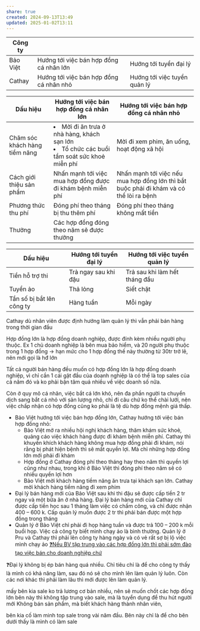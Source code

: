 ```yaml
---
share: true
created: 2024-09-13T13:49
updated: 2025-01-02T13:11
---
```

| Công ty  |                                         |                              |
| -------- | --------------------------------------- | ---------------------------- |
| Bảo Việt | Hướng tới việc bán hợp đồng cá nhân lớn | Hướng tới tuyển đại lý       |
| Cathay   | Hướng tới việc bán hợp đồng cá nhân nhỏ | Hướng tới việc tuyển quản lý |

| Dấu hiệu                      | Hướng tới việc bán hợp đồng cá nhân lớn                                                               | Hướng tới việc bán hợp đồng cá nhân nhỏ                                                 |
| ----------------------------- | ----------------------------------------------------------------------------------------------------- | --------------------------------------------------------------------------------------- |
| Chăm sóc khách hàng tiềm năng | <li>Mời đi ăn trưa ở nhà hàng, khách sạn lớn</li><li>Tổ chức các buổi tầm soát sức khoẻ miễn phí</li> | Mời đi xem phim, ăn uống, hoạt động xã hội                                              |
| Cách giới thiệu sản phẩm      | Nhấn mạnh tới việc mua hợp đồng được đi khám bệnh miễn phí                                            | Nhấn mạnh tới việc nếu mua hợp đồng lớn thì bắt buộc phải đi khám và có thể lòi ra bệnh |
| Phương thức thu phí           | Đóng phí theo tháng bị thu thêm phí                                                                   | Đóng phí theo tháng không mất tiền                                                      |
| Thưởng                        | Các hợp đồng đóng theo năm sẽ được thưởng                                                             |                                                                                         |

| Dấu hiệu                  | Hướng tới tuyển đại lý | Hướng tới việc tuyển quản lý  |
| ------------------------- | ---------------------- | ----------------------------- |
| Tiền hỗ trợ thi           | Trả ngay sau khi đậu   | Trả sau khi làm hết tháng đầu |
| Tuyển ảo                  | Thả lỏng               | Siết chặt                     |
| Tần số bị bắt lên công ty | Hàng tuần              | Mỗi ngày                      |

Cathay dù nhân viên được định hướng làm quản lý thì vẫn phải bán hàng trong thời gian đầu

Hợp đồng lớn là hợp đồng doanh nghiệp, được đính kèm nhiều người phụ thuộc. Ex 1 chủ doanh nghiệp là bên mua bảo hiểm, và 20 người phụ thuộc trong 1 hợp đồng → hạn mức cho 1 hợp đồng thế này thường từ 30tr trở lê, nên mới gọi là hđ lớn

Tất cả người bán hàng đều muốn có hợp đồng lớn là hợp đồng doanh nghiệp, vì chỉ cần 1 cái gật đầu của doanh nghiệp là có thể là top sales của cả năm đó và ko phải bận tâm quá nhiều về việc doanh số nữa.

Còn ở quy mô cá nhân, việc bắt cá lớn khó, nên đa phần người ta chuyển dịch sang bắt cá nhỏ với sản lượng nhỏ, chỉ đi câu chứ ko thể chài lưới, nên việc chấp nhận có hợp đồng cũng ko phải là tệ dù hợp đồng mệnh giá thấp.



- Bảo Việt hướng tới việc bán hợp đồng lớn, Cathay hướng tới việc bán hợp đồng nhỏ:
    - Bảo Việt mở ra nhiều hội nghị khách hàng, thăm khám sức khoẻ, quảng cáo việc khách hàng được đi khám bệnh miễn phí. Cathay thì khuyến khích khách hàng không mua hợp đồng phải đi khám, nói rằng bị phát hiện bệnh thì sẽ mất quyền lợi. Mà chỉ những hợp đồng lớn mới phải đi khám
    - Hợp đồng ở Cathay đóng phí theo tháng hay theo năm thì quyền lợi cũng như nhau, trong khi ở Bảo Việt thì đóng phí theo năm sẽ có nhiều quyền lợi hơn
    - Bảo Việt mời khách hàng tiềm năng ăn trưa tại khách sạn lớn. Cathay mời khách hàng tiềm năng đi xem phim
- Đại lý bán hàng mới của Bảo Việt sau khi thi đậu sẽ được cấp tiền 2 tr ngay và một bữa ăn ở nhà hàng. Đại lý bán hàng mới của Cathay chỉ được cấp tiền học sau 1 tháng làm việc có chấm công, và chỉ được nhận 400 – 600 k. Cấp quản lý muốn được 2 tr thì phải bán được một hợp đồng trong tháng
- Quản lý ở Bảo Việt chỉ phải đi họp hàng tuần và được trả 100 – 200 k mỗi buổi họp. Việc cả công ty biết mình chạy ảo là bình thường. Quản lý ở Pru và Cathay thì phải lên công ty hàng ngày và có vẻ rất sợ bị lộ việc mình chạy ảo
[❓Nếu BV tập trung vào các hợp đồng lớn thì phải sớm đào tạo việc bán cho doanh nghiệp chứ](./%E2%9D%93N%E1%BA%BFu%20BV%20t%E1%BA%ADp%20trung%20v%C3%A0o%20c%C3%A1c%20h%E1%BB%A3p%20%C4%91%E1%BB%93ng%20l%E1%BB%9Bn%20th%C3%AC%20ph%E1%BA%A3i%20s%E1%BB%9Bm%20%C4%91%C3%A0o%20t%E1%BA%A1o%20vi%E1%BB%87c%20b%C3%A1n%20cho%20doanh%20nghi%E1%BB%87p%20ch%E1%BB%A9.md)

❓Đại lý không bị ép bán hàng quá nhiều. Chỉ tiêu chỉ là để cho công ty thấy là mình có khả năng làm, sau đó nó sẽ cho mình lên làm quản lý luôn. Còn các nơi khác thì phải làm lâu thì mới được lên làm quản lý.

mấy bên kia sale ko trả lương cơ bản nhiều, nên sẽ muốn chốt các hợp đồng lớn
bên này thì không tập trung vào sale, mà là tuyển dụng để thu hút người mới 
Không bán sản phẩm, mà biết khách hàng thành nhân viên, 

bên kia cố làm minh top sale trong vài năm đầu. Bên này chỉ là để cho bên dưới thấy là mình có làm sale